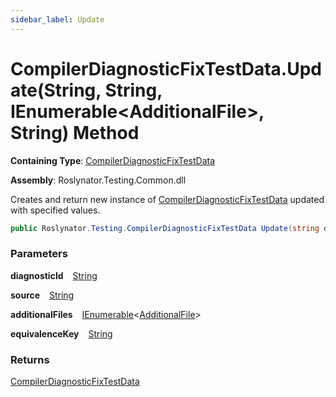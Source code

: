 ```yaml
---
sidebar_label: Update
---
```


# CompilerDiagnosticFixTestData\.Update\(String, String, IEnumerable&lt;AdditionalFile&gt;, String\) Method

**Containing Type**: [CompilerDiagnosticFixTestData](../index.md)

**Assembly**: Roslynator\.Testing\.Common\.dll

  
Creates and return new instance of [CompilerDiagnosticFixTestData](../index.md) updated with specified values\.

```csharp
public Roslynator.Testing.CompilerDiagnosticFixTestData Update(string diagnosticId, string source, System.Collections.Generic.IEnumerable<Roslynator.Testing.AdditionalFile> additionalFiles, string equivalenceKey)
```

### Parameters

**diagnosticId** &ensp; [String](https://docs.microsoft.com/en-us/dotnet/api/system.string)

**source** &ensp; [String](https://docs.microsoft.com/en-us/dotnet/api/system.string)

**additionalFiles** &ensp; [IEnumerable](https://docs.microsoft.com/en-us/dotnet/api/system.collections.generic.ienumerable-1)&lt;[AdditionalFile](../../AdditionalFile/index.md)&gt;

**equivalenceKey** &ensp; [String](https://docs.microsoft.com/en-us/dotnet/api/system.string)

### Returns

[CompilerDiagnosticFixTestData](../index.md)

